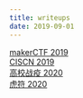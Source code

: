 ```yaml
---
title: writeups
date: 2019-09-01
---
```


[makerCTF 2019](https://hackmd.io/@FrankLi/HyCq5S_FN)  
[CISCN 2019](https://hackmd.io/@FrankLi/HkUei1_cE)  
[高校战疫 2020](https://hackmd.io/@FrankLi/ryU6SdbHL)  
[虎符 2020](https://hackmd.io/@FrankLi/BJ7-xyDdI)